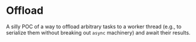 # Offload

A silly POC of a way to offload arbitrary tasks to a worker thread
(e.g., to serialize them without breaking out `async` machinery)
and await their results.
